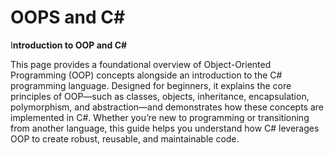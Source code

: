 # OOPS and C\#

I**ntroduction to OOP and C#**

This page provides a foundational overview of Object-Oriented Programming (OOP) concepts alongside an introduction to the C# programming language. Designed for beginners, it explains the core principles of OOP—such as classes, objects, inheritance, encapsulation, polymorphism, and abstraction—and demonstrates how these concepts are implemented in C#. Whether you’re new to programming or transitioning from another language, this guide helps you understand how C# leverages OOP to create robust, reusable, and maintainable code.
